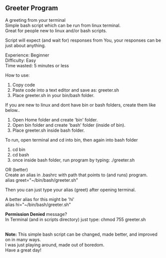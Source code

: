 ## Greeter Program  
A greeting from your terminal    
Simple bash script which can be run from linux terminal.  
Great for people new to linux and/or bash scripts.

Script will expect (and wait for) responses from You, your responses can be just about anything. 

Experience:  Beginner  
Difficulty:  Easy  
Time wasted: 5 minutes or less  

How to use:
1. Copy code  
2. Paste code into a text editor and save as: greeter.sh  
3. Place greeter.sh in your bin/bash folder.    

If you are new to linux and dont have bin or bash folders, create them like below..
1. Open Home folder and create 'bin' folder.  
2. Open bin folder and create 'bash' folder (inside of bin).  
3. Place greeter.sh inside bash folder.  

To run, open terminal and cd into bin, then again into bash folder
1. cd bin  
2. cd bash  
3. once inside bash folder, run program by typing: ./greeter.sh  
  
OR (better)    
Create an alias in .bashrc with path that points to (and runs) program.    
alias greet="~/bin/bash/greeter.sh"  

Then you can just type your alias (greet) after opening terminal.  

A better alias for this might be 'hi'  
alias hi="~/bin/bash/greeter.sh"  

**Permission Denied** message?   
In Terminal (and in scripts directory) just type: chmod 755 greeter.sh  
<br>
  
**Note:** This simple bash script can be changed, made better, and improved on in many ways.  
I was just playing around, made out of boredom.  
Have a great day!  
